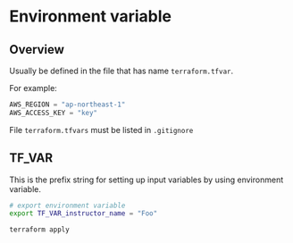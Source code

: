 # Environment variable

## Overview

Usually be defined in the file that has name `terraform.tfvar`.

For example:

```tf
AWS_REGION = "ap-northeast-1"
AWS_ACCESS_KEY = "key"
```

File `terraform.tfvars` must be listed in `.gitignore`

## TF_VAR

This is the prefix string for setting up input variables by using environment variable.

```sh
# export environment variable
export TF_VAR_instructor_name = "Foo"

terraform apply
```
